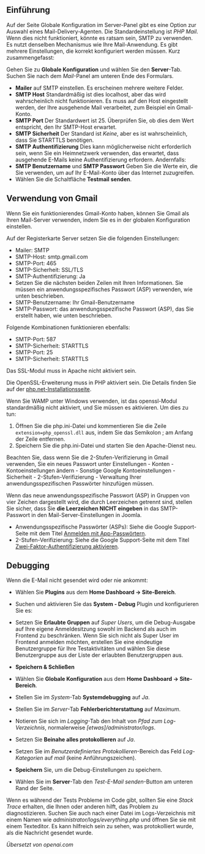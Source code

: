 <!-- Filename: How_to_debug_SMTP_mail_in_Joomla_4 / Display title: SMTP-Mail und Gmail -->

## Einführung

Auf der Seite Globale Konfiguration im Server-Panel gibt es eine Option zur Auswahl eines Mail-Delivery-Agenten. Die Standardeinstellung ist *PHP Mail*. Wenn dies nicht funktioniert, könnte es ratsam sein, SMTP zu verwenden. Es nutzt denselben Mechanismus wie Ihre Mail-Anwendung. Es gibt mehrere Einstellungen, die korrekt konfiguriert werden müssen. Kurz zusammengefasst:

Gehen Sie zu **Globale Konfiguration** und wählen Sie den **Server**-Tab. Suchen Sie nach dem *Mail*-Panel am unteren Ende des Formulars.

- **Mailer** auf SMTP einstellen. Es erscheinen mehrere weitere Felder.
- **SMTP Host** Standardmäßig ist dies localhost, aber das wird wahrscheinlich nicht funktionieren. Es muss auf den Host eingestellt werden, der Ihre ausgehende Mail verarbeitet, zum Beispiel ein Gmail-Konto.
- **SMTP Port** Der Standardwert ist 25. Überprüfen Sie, ob dies dem Wert entspricht, den Ihr SMTP-Host erwartet.
- **SMTP Sicherheit** Der Standard ist *Keine*, aber es ist wahrscheinlich, dass Sie STARTTLS benötigen.
- **SMTP Authentifizierung** Dies kann möglicherweise nicht erforderlich sein, wenn Sie ein Heimnetzwerk verwenden, das erwartet, dass ausgehende E-Mails keine Authentifizierung erfordern. Andernfalls:
- **SMTP Benutzername** und **SMTP Passwort** Geben Sie die Werte ein, die Sie verwenden, um auf Ihr E-Mail-Konto über das Internet zuzugreifen.
- Wählen Sie die Schaltfläche **Testmail senden**.

## Verwendung von Gmail

Wenn Sie ein funktionierendes Gmail-Konto haben, können Sie Gmail als Ihren Mail-Server verwenden, indem Sie es in der globalen Konfiguration einstellen.

Auf der Registerkarte Server setzen Sie die folgenden Einstellungen:

- Mailer: SMTP
- SMTP-Host: smtp.gmail.com
- SMTP-Port: 465
- SMTP-Sicherheit: SSL/TLS
- SMTP-Authentifizierung: Ja
- Setzen Sie die nächsten beiden Zeilen mit Ihren Informationen. Sie müssen ein anwendungsspezifisches Passwort (ASP) verwenden, wie unten beschrieben.
- SMTP-Benutzername: Ihr Gmail-Benutzername
- SMTP-Passwort: das anwendungsspezifische Passwort (ASP), das Sie erstellt haben, wie unten beschrieben.

Folgende Kombinationen funktionieren ebenfalls:

- SMTP-Port: 587
- SMTP-Sicherheit: STARTTLS
- SMTP-Port: 25
- SMTP-Sicherheit: STARTTLS

Das SSL-Modul muss in Apache nicht aktiviert sein.

Die OpenSSL-Erweiterung muss in PHP aktiviert sein. Die Details finden Sie auf der [php.net-Installationsseite](https://www.php.net/manual/en/openssl.installation.php).

Wenn Sie WAMP unter Windows verwenden, ist das openssl-Modul standardmäßig nicht aktiviert, und Sie müssen es aktivieren. Um dies zu tun:

1. Öffnen Sie die php.ini-Datei und kommentieren Sie die Zeile `extension=php_openssl.dll` aus, indem Sie das Semikolon ; am Anfang der Zeile entfernen.
2. Speichern Sie die php.ini-Datei und starten Sie den Apache-Dienst neu.

Beachten Sie, dass wenn Sie die 2-Stufen-Verifizierung in Gmail verwenden, Sie ein neues Passwort unter Einstellungen - Konten - Kontoeinstellungen ändern - Sonstige Google Kontoeinstellungen - Sicherheit - 2-Stufen-Verifizierung - Verwaltung Ihrer anwendungsspezifischen Passwörter hinzufügen müssen.

Wenn das neue anwendungsspezifische Passwort (ASP) in Gruppen von vier Zeichen dargestellt wird, die durch Leerzeichen getrennt sind, stellen Sie sicher, dass Sie **die Leerzeichen NICHT eingeben** in das SMTP-Passwort in den Mail-Server-Einstellungen in Joomla.

- Anwendungsspezifische Passwörter (ASPs): Siehe die Google Support-Seite mit dem Titel 
  [Anmelden mit App-Passwörtern](https://support.google.com/accounts/answer/185833).
- 2-Stufen-Verifizierung: Siehe die Google Support-Seite mit dem Titel 
  [Zwei-Faktor-Authentifizierung aktivieren](https://support.google.com/accounts/answer/185839).

## Debugging

Wenn die E-Mail nicht gesendet wird oder nie ankommt:

- Wählen Sie **Plugins** aus dem **Home Dashboard → Site-Bereich**.
- Suchen und aktivieren Sie das **System - Debug** Plugin und konfigurieren Sie es:
- Setzen Sie **Erlaubte Gruppen** auf *Super Users*, um die Debug-Ausgabe auf Ihre 
  eigene Anmeldesitzung sowohl im Backend als auch im Frontend zu beschränken. 
  Wenn Sie sich nicht als Super User im Frontend anmelden möchten, erstellen Sie 
  eine eindeutige Benutzergruppe für Ihre Testaktivitäten und wählen Sie diese 
  Benutzergruppe aus der Liste der erlaubten Benutzergruppen aus.
- **Speichern & Schließen**

- Wählen Sie **Globale Konfiguration** aus dem **Home Dashboard → Site-Bereich**.
- Stellen Sie im *System*-Tab **Systemdebugging** auf *Ja*.
- Stellen Sie im *Server*-Tab **Fehlerberichterstattung** auf *Maximum*.
- Notieren Sie sich im *Logging*-Tab den Inhalt von *Pfad zum Log-Verzeichnis*, 
  normalerweise *\[etwas\]/administrator/logs*.
- Setzen Sie **Beinahe alles protokollieren** auf *Ja*.
- Setzen Sie im *Benutzerdefiniertes Protokollieren*-Bereich das Feld 
  *Log-Kategorien* auf *mail* (keine Anführungszeichen).
- **Speichern** Sie, um die Debug-Einstellungen zu speichern.
- Wählen Sie im **Server**-Tab den *Test-E-Mail senden*-Button am unteren 
  Rand der Seite.

Wenn es während der Tests Probleme im Code gibt, sollten Sie eine 
*Stack Trace* erhalten, die Ihnen oder anderen hilft, das Problem 
zu diagnostizieren. Suchen Sie auch nach einer Datei im Logs-Verzeichnis 
mit einem Namen wie *administrator/logs/everything.php* und öffnen Sie sie 
mit einem Texteditor. Es kann hilfreich sein zu sehen, was protokolliert 
wurde, als die Nachricht gesendet wurde.

*Übersetzt von openai.com*

